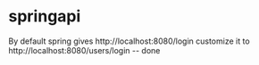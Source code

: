# springapi
By default spring gives http://localhost:8080/login
customize it to http://localhost:8080/users/login -- done